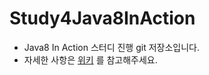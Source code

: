 # Study4Java8InAction
* Java8 In Action 스터디 진행 git 저장소입니다.
* 자세한 사항은 [위키](https://github.com/elfinlas/Study4Java8InAction/wiki) 를 참고해주세요.
